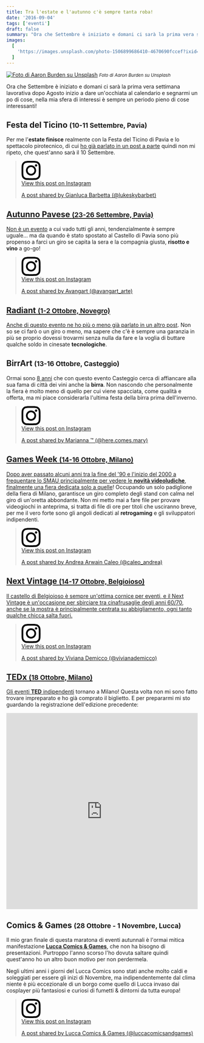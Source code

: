 ```yaml
---
title: Tra l'estate e l'autunno c'è sempre tanta roba!
date: '2016-09-04'
tags: ['eventi']
draft: false
summary: "Ora che Settembre è iniziato e domani ci sarà la prima vera settimana lavorativa dopo Agosto inizio a dare un'occhiata al calendario e segnarmi un po di cose, nella mia sfera di interessi è sempre un periodo pieno di cose interessanti!"
images:
  [
    'https://images.unsplash.com/photo-1506899686410-4670690fccef?ixid=MnwxMjA3fDB8MHxwaG90by1wYWdlfHx8fGVufDB8fHx8&ixlib=rb-1.2.1&auto=format&fit=crop&w=1200&q=80',
  ]
---
```


<script async src="//www.instagram.com/embed.js"></script>

[![Foto di Aaron Burden su Unsplash](https://images.unsplash.com/photo-1506899686410-4670690fccef?ixid=MnwxMjA3fDB8MHxwaG90by1wYWdlfHx8fGVufDB8fHx8&ixlib=rb-1.2.1&auto=format&fit=crop&w=1200&q=80)](https://unsplash.com/photos/Zl8zGdnNcP8) <small>_Foto di Aaron Burden su Unsplash_</small>

Ora che Settembre è iniziato e domani ci sarà la prima vera settimana lavorativa dopo Agosto inizio a dare un'occhiata al calendario e segnarmi un po di cose, nella mia sfera di interessi è sempre un periodo pieno di cose interessanti!

## Festa del Ticino <small>(10-11 Settembre, Pavia)</small>

Per me l'**estate finisce** realmente con la Festa del Ticino di Pavia e lo spettacolo pirotecnico, di cui [ho già parlato in un post a parte](https://salvatorelaisa.blog/post/fuochi-fine-estate/) quindi non mi ripeto, che quest'anno sarà il 10 Settembre.

<blockquote className="instagram-media" data-instgrm-captioned data-instgrm-permalink="https://www.instagram.com/p/7TiCw2yVgC/?utm_source=ig_embed&utm_campaign=loading" data-instgrm-version={13} style={{background: '#FFF', border: 0, borderRadius: '3px', boxShadow: '0 0 1px 0 rgba(0,0,0,0.5),0 1px 10px 0 rgba(0,0,0,0.15)', margin: '1px', maxWidth: '540px', minWidth: '326px', padding: 0, width: 'calc(100% - 2px)'}}><div style={{padding: '16px'}}> <a href="https://www.instagram.com/p/7TiCw2yVgC/?utm_source=ig_embed&utm_campaign=loading" style={{background: '#FFFFFF', lineHeight: 0, padding: '0 0', textAlign: 'center', textDecoration: 'none', width: '100%'}} target="_blank"> <div style={{display: 'flex', flexDirection: 'row', alignItems: 'center'}}> <div style={{backgroundColor: '#F4F4F4', borderRadius: '50%', flexGrow: 0, height: '40px', marginRight: '14px', width: '40px'}} /> <div style={{display: 'flex', flexDirection: 'column', flexGrow: 1, justifyContent: 'center'}}> <div style={{backgroundColor: '#F4F4F4', borderRadius: '4px', flexGrow: 0, height: '14px', marginBottom: '6px', width: '100px'}} /> <div style={{backgroundColor: '#F4F4F4', borderRadius: '4px', flexGrow: 0, height: '14px', width: '60px'}} /></div></div><div style={{padding: '19% 0'}} /> <div style={{display: 'block', height: '50px', margin: '0 auto 12px', width: '50px'}}><svg width="50px" height="50px" viewBox="0 0 60 60" version="1.1" xmlns="https://www.w3.org/2000/svg" xmlnsXlink="https://www.w3.org/1999/xlink"><g stroke="none" strokeWidth={1} fill="none" fillRule="evenodd"><g transform="translate(-511.000000, -20.000000)" fill="#000000"><g><path d="M556.869,30.41 C554.814,30.41 553.148,32.076 553.148,34.131 C553.148,36.186 554.814,37.852 556.869,37.852 C558.924,37.852 560.59,36.186 560.59,34.131 C560.59,32.076 558.924,30.41 556.869,30.41 M541,60.657 C535.114,60.657 530.342,55.887 530.342,50 C530.342,44.114 535.114,39.342 541,39.342 C546.887,39.342 551.658,44.114 551.658,50 C551.658,55.887 546.887,60.657 541,60.657 M541,33.886 C532.1,33.886 524.886,41.1 524.886,50 C524.886,58.899 532.1,66.113 541,66.113 C549.9,66.113 557.115,58.899 557.115,50 C557.115,41.1 549.9,33.886 541,33.886 M565.378,62.101 C565.244,65.022 564.756,66.606 564.346,67.663 C563.803,69.06 563.154,70.057 562.106,71.106 C561.058,72.155 560.06,72.803 558.662,73.347 C557.607,73.757 556.021,74.244 553.102,74.378 C549.944,74.521 548.997,74.552 541,74.552 C533.003,74.552 532.056,74.521 528.898,74.378 C525.979,74.244 524.393,73.757 523.338,73.347 C521.94,72.803 520.942,72.155 519.894,71.106 C518.846,70.057 518.197,69.06 517.654,67.663 C517.244,66.606 516.755,65.022 516.623,62.101 C516.479,58.943 516.448,57.996 516.448,50 C516.448,42.003 516.479,41.056 516.623,37.899 C516.755,34.978 517.244,33.391 517.654,32.338 C518.197,30.938 518.846,29.942 519.894,28.894 C520.942,27.846 521.94,27.196 523.338,26.654 C524.393,26.244 525.979,25.756 528.898,25.623 C532.057,25.479 533.004,25.448 541,25.448 C548.997,25.448 549.943,25.479 553.102,25.623 C556.021,25.756 557.607,26.244 558.662,26.654 C560.06,27.196 561.058,27.846 562.106,28.894 C563.154,29.942 563.803,30.938 564.346,32.338 C564.756,33.391 565.244,34.978 565.378,37.899 C565.522,41.056 565.552,42.003 565.552,50 C565.552,57.996 565.522,58.943 565.378,62.101 M570.82,37.631 C570.674,34.438 570.167,32.258 569.425,30.349 C568.659,28.377 567.633,26.702 565.965,25.035 C564.297,23.368 562.623,22.342 560.652,21.575 C558.743,20.834 556.562,20.326 553.369,20.18 C550.169,20.033 549.148,20 541,20 C532.853,20 531.831,20.033 528.631,20.18 C525.438,20.326 523.257,20.834 521.349,21.575 C519.376,22.342 517.703,23.368 516.035,25.035 C514.368,26.702 513.342,28.377 512.574,30.349 C511.834,32.258 511.326,34.438 511.181,37.631 C511.035,40.831 511,41.851 511,50 C511,58.147 511.035,59.17 511.181,62.369 C511.326,65.562 511.834,67.743 512.574,69.651 C513.342,71.625 514.368,73.296 516.035,74.965 C517.703,76.634 519.376,77.658 521.349,78.425 C523.257,79.167 525.438,79.673 528.631,79.82 C531.831,79.965 532.853,80.001 541,80.001 C549.148,80.001 550.169,79.965 553.369,79.82 C556.562,79.673 558.743,79.167 560.652,78.425 C562.623,77.658 564.297,76.634 565.965,74.965 C567.633,73.296 568.659,71.625 569.425,69.651 C570.167,67.743 570.674,65.562 570.82,62.369 C570.966,59.17 571,58.147 571,50 C571,41.851 570.966,40.831 570.82,37.631" /></g></g></g></svg></div><div style={{paddingTop: '8px'}}> <div style={{color: '#3897f0', fontFamily: 'Arial,sans-serif', fontSize: '14px', fontStyle: 'normal', fontWeight: 550, lineHeight: '18px'}}> View this post on Instagram</div></div><div style={{padding: '12.5% 0'}} /> <div style={{display: 'flex', flexDirection: 'row', marginBottom: '14px', alignItems: 'center'}}><div> <div style={{backgroundColor: '#F4F4F4', borderRadius: '50%', height: '12.5px', width: '12.5px', transform: 'translateX(0px) translateY(7px)'}} /> <div style={{backgroundColor: '#F4F4F4', height: '12.5px', transform: 'rotate(-45deg) translateX(3px) translateY(1px)', width: '12.5px', flexGrow: 0, marginRight: '14px', marginLeft: '2px'}} /> <div style={{backgroundColor: '#F4F4F4', borderRadius: '50%', height: '12.5px', width: '12.5px', transform: 'translateX(9px) translateY(-18px)'}} /></div><div style={{marginLeft: '8px'}}> <div style={{backgroundColor: '#F4F4F4', borderRadius: '50%', flexGrow: 0, height: '20px', width: '20px'}} /> <div style={{width: 0, height: 0, borderTop: '2px solid transparent', borderLeft: '6px solid #f4f4f4', borderBottom: '2px solid transparent', transform: 'translateX(16px) translateY(-4px) rotate(30deg)'}} /></div><div style={{marginLeft: 'auto'}}> <div style={{width: '0px', borderTop: '8px solid #F4F4F4', borderRight: '8px solid transparent', transform: 'translateY(16px)'}} /> <div style={{backgroundColor: '#F4F4F4', flexGrow: 0, height: '12px', width: '16px', transform: 'translateY(-4px)'}} /> <div style={{width: 0, height: 0, borderTop: '8px solid #F4F4F4', borderLeft: '8px solid transparent', transform: 'translateY(-4px) translateX(8px)'}} /></div></div> <div style={{display: 'flex', flexDirection: 'column', flexGrow: 1, justifyContent: 'center', marginBottom: '24px'}}> <div style={{backgroundColor: '#F4F4F4', borderRadius: '4px', flexGrow: 0, height: '14px', marginBottom: '6px', width: '224px'}} /> <div style={{backgroundColor: '#F4F4F4', borderRadius: '4px', flexGrow: 0, height: '14px', width: '144px'}} /></div></a><p style={{color: '#c9c8cd', fontFamily: 'Arial,sans-serif', fontSize: '14px', lineHeight: '17px', marginBottom: 0, marginTop: '8px', overflow: 'hidden', padding: '8px 0 7px', textAlign: 'center', textOverflow: 'ellipsis', whiteSpace: 'nowrap'}}><a href="https://www.instagram.com/p/7TiCw2yVgC/?utm_source=ig_embed&utm_campaign=loading" style={{color: '#c9c8cd', fontFamily: 'Arial,sans-serif', fontSize: '14px', fontStyle: 'normal', fontWeight: 'normal', lineHeight: '17px', textDecoration: 'none'}} target="_blank">A post shared by Gianluca Barbetta (@lukeskybarbet)</a></p></div></blockquote>

## Autunno Pavese <small>(23-26 Settembre, Pavia)</small>

Non è un [evento](http://www.autunnopavesedoc.it/) a cui vado tutti gli anni, tendenzialmente è sempre uguale... ma da quando è stato spostato al Castello di Pavia sono più propenso a farci un giro se capita la sera e la compagnia giusta, **risotto e vino** a go-go!

<blockquote className="instagram-media" data-instgrm-captioned data-instgrm-permalink="https://www.instagram.com/p/8Gw_CFswPn/?utm_source=ig_embed&utm_campaign=loading" data-instgrm-version={13} style={{background: '#FFF', border: 0, borderRadius: '3px', boxShadow: '0 0 1px 0 rgba(0,0,0,0.5),0 1px 10px 0 rgba(0,0,0,0.15)', margin: '1px', maxWidth: '540px', minWidth: '326px', padding: 0, width: 'calc(100% - 2px)'}}><div style={{padding: '16px'}}> <a href="https://www.instagram.com/p/8Gw_CFswPn/?utm_source=ig_embed&utm_campaign=loading" style={{background: '#FFFFFF', lineHeight: 0, padding: '0 0', textAlign: 'center', textDecoration: 'none', width: '100%'}} target="_blank"> <div style={{display: 'flex', flexDirection: 'row', alignItems: 'center'}}> <div style={{backgroundColor: '#F4F4F4', borderRadius: '50%', flexGrow: 0, height: '40px', marginRight: '14px', width: '40px'}} /> <div style={{display: 'flex', flexDirection: 'column', flexGrow: 1, justifyContent: 'center'}}> <div style={{backgroundColor: '#F4F4F4', borderRadius: '4px', flexGrow: 0, height: '14px', marginBottom: '6px', width: '100px'}} /> <div style={{backgroundColor: '#F4F4F4', borderRadius: '4px', flexGrow: 0, height: '14px', width: '60px'}} /></div></div><div style={{padding: '19% 0'}} /> <div style={{display: 'block', height: '50px', margin: '0 auto 12px', width: '50px'}}><svg width="50px" height="50px" viewBox="0 0 60 60" version="1.1" xmlns="https://www.w3.org/2000/svg" xmlnsXlink="https://www.w3.org/1999/xlink"><g stroke="none" strokeWidth={1} fill="none" fillRule="evenodd"><g transform="translate(-511.000000, -20.000000)" fill="#000000"><g><path d="M556.869,30.41 C554.814,30.41 553.148,32.076 553.148,34.131 C553.148,36.186 554.814,37.852 556.869,37.852 C558.924,37.852 560.59,36.186 560.59,34.131 C560.59,32.076 558.924,30.41 556.869,30.41 M541,60.657 C535.114,60.657 530.342,55.887 530.342,50 C530.342,44.114 535.114,39.342 541,39.342 C546.887,39.342 551.658,44.114 551.658,50 C551.658,55.887 546.887,60.657 541,60.657 M541,33.886 C532.1,33.886 524.886,41.1 524.886,50 C524.886,58.899 532.1,66.113 541,66.113 C549.9,66.113 557.115,58.899 557.115,50 C557.115,41.1 549.9,33.886 541,33.886 M565.378,62.101 C565.244,65.022 564.756,66.606 564.346,67.663 C563.803,69.06 563.154,70.057 562.106,71.106 C561.058,72.155 560.06,72.803 558.662,73.347 C557.607,73.757 556.021,74.244 553.102,74.378 C549.944,74.521 548.997,74.552 541,74.552 C533.003,74.552 532.056,74.521 528.898,74.378 C525.979,74.244 524.393,73.757 523.338,73.347 C521.94,72.803 520.942,72.155 519.894,71.106 C518.846,70.057 518.197,69.06 517.654,67.663 C517.244,66.606 516.755,65.022 516.623,62.101 C516.479,58.943 516.448,57.996 516.448,50 C516.448,42.003 516.479,41.056 516.623,37.899 C516.755,34.978 517.244,33.391 517.654,32.338 C518.197,30.938 518.846,29.942 519.894,28.894 C520.942,27.846 521.94,27.196 523.338,26.654 C524.393,26.244 525.979,25.756 528.898,25.623 C532.057,25.479 533.004,25.448 541,25.448 C548.997,25.448 549.943,25.479 553.102,25.623 C556.021,25.756 557.607,26.244 558.662,26.654 C560.06,27.196 561.058,27.846 562.106,28.894 C563.154,29.942 563.803,30.938 564.346,32.338 C564.756,33.391 565.244,34.978 565.378,37.899 C565.522,41.056 565.552,42.003 565.552,50 C565.552,57.996 565.522,58.943 565.378,62.101 M570.82,37.631 C570.674,34.438 570.167,32.258 569.425,30.349 C568.659,28.377 567.633,26.702 565.965,25.035 C564.297,23.368 562.623,22.342 560.652,21.575 C558.743,20.834 556.562,20.326 553.369,20.18 C550.169,20.033 549.148,20 541,20 C532.853,20 531.831,20.033 528.631,20.18 C525.438,20.326 523.257,20.834 521.349,21.575 C519.376,22.342 517.703,23.368 516.035,25.035 C514.368,26.702 513.342,28.377 512.574,30.349 C511.834,32.258 511.326,34.438 511.181,37.631 C511.035,40.831 511,41.851 511,50 C511,58.147 511.035,59.17 511.181,62.369 C511.326,65.562 511.834,67.743 512.574,69.651 C513.342,71.625 514.368,73.296 516.035,74.965 C517.703,76.634 519.376,77.658 521.349,78.425 C523.257,79.167 525.438,79.673 528.631,79.82 C531.831,79.965 532.853,80.001 541,80.001 C549.148,80.001 550.169,79.965 553.369,79.82 C556.562,79.673 558.743,79.167 560.652,78.425 C562.623,77.658 564.297,76.634 565.965,74.965 C567.633,73.296 568.659,71.625 569.425,69.651 C570.167,67.743 570.674,65.562 570.82,62.369 C570.966,59.17 571,58.147 571,50 C571,41.851 570.966,40.831 570.82,37.631" /></g></g></g></svg></div><div style={{paddingTop: '8px'}}> <div style={{color: '#3897f0', fontFamily: 'Arial,sans-serif', fontSize: '14px', fontStyle: 'normal', fontWeight: 550, lineHeight: '18px'}}> View this post on Instagram</div></div><div style={{padding: '12.5% 0'}} /> <div style={{display: 'flex', flexDirection: 'row', marginBottom: '14px', alignItems: 'center'}}><div> <div style={{backgroundColor: '#F4F4F4', borderRadius: '50%', height: '12.5px', width: '12.5px', transform: 'translateX(0px) translateY(7px)'}} /> <div style={{backgroundColor: '#F4F4F4', height: '12.5px', transform: 'rotate(-45deg) translateX(3px) translateY(1px)', width: '12.5px', flexGrow: 0, marginRight: '14px', marginLeft: '2px'}} /> <div style={{backgroundColor: '#F4F4F4', borderRadius: '50%', height: '12.5px', width: '12.5px', transform: 'translateX(9px) translateY(-18px)'}} /></div><div style={{marginLeft: '8px'}}> <div style={{backgroundColor: '#F4F4F4', borderRadius: '50%', flexGrow: 0, height: '20px', width: '20px'}} /> <div style={{width: 0, height: 0, borderTop: '2px solid transparent', borderLeft: '6px solid #f4f4f4', borderBottom: '2px solid transparent', transform: 'translateX(16px) translateY(-4px) rotate(30deg)'}} /></div><div style={{marginLeft: 'auto'}}> <div style={{width: '0px', borderTop: '8px solid #F4F4F4', borderRight: '8px solid transparent', transform: 'translateY(16px)'}} /> <div style={{backgroundColor: '#F4F4F4', flexGrow: 0, height: '12px', width: '16px', transform: 'translateY(-4px)'}} /> <div style={{width: 0, height: 0, borderTop: '8px solid #F4F4F4', borderLeft: '8px solid transparent', transform: 'translateY(-4px) translateX(8px)'}} /></div></div> <div style={{display: 'flex', flexDirection: 'column', flexGrow: 1, justifyContent: 'center', marginBottom: '24px'}}> <div style={{backgroundColor: '#F4F4F4', borderRadius: '4px', flexGrow: 0, height: '14px', marginBottom: '6px', width: '224px'}} /> <div style={{backgroundColor: '#F4F4F4', borderRadius: '4px', flexGrow: 0, height: '14px', width: '144px'}} /></div></a><p style={{color: '#c9c8cd', fontFamily: 'Arial,sans-serif', fontSize: '14px', lineHeight: '17px', marginBottom: 0, marginTop: '8px', overflow: 'hidden', padding: '8px 0 7px', textAlign: 'center', textOverflow: 'ellipsis', whiteSpace: 'nowrap'}}><a href="https://www.instagram.com/p/8Gw_CFswPn/?utm_source=ig_embed&utm_campaign=loading" style={{color: '#c9c8cd', fontFamily: 'Arial,sans-serif', fontSize: '14px', fontStyle: 'normal', fontWeight: 'normal', lineHeight: '17px', textDecoration: 'none'}} target="_blank">A post shared by Avangart (@avangart_arte)</a></p></div></blockquote>

## Radiant <small>(1-2 Ottobre, Novegro)</small>

Anche di questo evento ne ho [più o meno già parlato in un altro post](https://salvatorelaisa.blog/post/hdd-vs-cloud/). Non so se ci farò o un giro o meno, ma sapere che c'è è sempre una garanzia in più se proprio dovessi trovarmi senza nulla da fare e la voglia di buttare qualche soldo in cinesate **tecnologiche**.

## BirrArt <small>(13-16 Ottobre, Casteggio)</small>

Ormai sono [8 anni](http://www.birrart.org/) che con questo evento Casteggio cerca di affiancare alla sua fama di città dei vini anche la **birra**. Non nascondo che personalmente la fiera è molto meno di quello per cui viene spacciata, come qualità e offerta, ma mi piace considerarla l'ultima festa della birra prima dell'inverno.

<blockquote className="instagram-media" data-instgrm-captioned data-instgrm-permalink="https://www.instagram.com/p/BDtpqshmuAV/?utm_source=ig_embed&utm_campaign=loading" data-instgrm-version={13} style={{background: '#FFF', border: 0, borderRadius: '3px', boxShadow: '0 0 1px 0 rgba(0,0,0,0.5),0 1px 10px 0 rgba(0,0,0,0.15)', margin: '1px', maxWidth: '540px', minWidth: '326px', padding: 0, width: 'calc(100% - 2px)'}}><div style={{padding: '16px'}}> <a href="https://www.instagram.com/p/BDtpqshmuAV/?utm_source=ig_embed&utm_campaign=loading" style={{background: '#FFFFFF', lineHeight: 0, padding: '0 0', textAlign: 'center', textDecoration: 'none', width: '100%'}} target="_blank"> <div style={{display: 'flex', flexDirection: 'row', alignItems: 'center'}}> <div style={{backgroundColor: '#F4F4F4', borderRadius: '50%', flexGrow: 0, height: '40px', marginRight: '14px', width: '40px'}} /> <div style={{display: 'flex', flexDirection: 'column', flexGrow: 1, justifyContent: 'center'}}> <div style={{backgroundColor: '#F4F4F4', borderRadius: '4px', flexGrow: 0, height: '14px', marginBottom: '6px', width: '100px'}} /> <div style={{backgroundColor: '#F4F4F4', borderRadius: '4px', flexGrow: 0, height: '14px', width: '60px'}} /></div></div><div style={{padding: '19% 0'}} /> <div style={{display: 'block', height: '50px', margin: '0 auto 12px', width: '50px'}}><svg width="50px" height="50px" viewBox="0 0 60 60" version="1.1" xmlns="https://www.w3.org/2000/svg" xmlnsXlink="https://www.w3.org/1999/xlink"><g stroke="none" strokeWidth={1} fill="none" fillRule="evenodd"><g transform="translate(-511.000000, -20.000000)" fill="#000000"><g><path d="M556.869,30.41 C554.814,30.41 553.148,32.076 553.148,34.131 C553.148,36.186 554.814,37.852 556.869,37.852 C558.924,37.852 560.59,36.186 560.59,34.131 C560.59,32.076 558.924,30.41 556.869,30.41 M541,60.657 C535.114,60.657 530.342,55.887 530.342,50 C530.342,44.114 535.114,39.342 541,39.342 C546.887,39.342 551.658,44.114 551.658,50 C551.658,55.887 546.887,60.657 541,60.657 M541,33.886 C532.1,33.886 524.886,41.1 524.886,50 C524.886,58.899 532.1,66.113 541,66.113 C549.9,66.113 557.115,58.899 557.115,50 C557.115,41.1 549.9,33.886 541,33.886 M565.378,62.101 C565.244,65.022 564.756,66.606 564.346,67.663 C563.803,69.06 563.154,70.057 562.106,71.106 C561.058,72.155 560.06,72.803 558.662,73.347 C557.607,73.757 556.021,74.244 553.102,74.378 C549.944,74.521 548.997,74.552 541,74.552 C533.003,74.552 532.056,74.521 528.898,74.378 C525.979,74.244 524.393,73.757 523.338,73.347 C521.94,72.803 520.942,72.155 519.894,71.106 C518.846,70.057 518.197,69.06 517.654,67.663 C517.244,66.606 516.755,65.022 516.623,62.101 C516.479,58.943 516.448,57.996 516.448,50 C516.448,42.003 516.479,41.056 516.623,37.899 C516.755,34.978 517.244,33.391 517.654,32.338 C518.197,30.938 518.846,29.942 519.894,28.894 C520.942,27.846 521.94,27.196 523.338,26.654 C524.393,26.244 525.979,25.756 528.898,25.623 C532.057,25.479 533.004,25.448 541,25.448 C548.997,25.448 549.943,25.479 553.102,25.623 C556.021,25.756 557.607,26.244 558.662,26.654 C560.06,27.196 561.058,27.846 562.106,28.894 C563.154,29.942 563.803,30.938 564.346,32.338 C564.756,33.391 565.244,34.978 565.378,37.899 C565.522,41.056 565.552,42.003 565.552,50 C565.552,57.996 565.522,58.943 565.378,62.101 M570.82,37.631 C570.674,34.438 570.167,32.258 569.425,30.349 C568.659,28.377 567.633,26.702 565.965,25.035 C564.297,23.368 562.623,22.342 560.652,21.575 C558.743,20.834 556.562,20.326 553.369,20.18 C550.169,20.033 549.148,20 541,20 C532.853,20 531.831,20.033 528.631,20.18 C525.438,20.326 523.257,20.834 521.349,21.575 C519.376,22.342 517.703,23.368 516.035,25.035 C514.368,26.702 513.342,28.377 512.574,30.349 C511.834,32.258 511.326,34.438 511.181,37.631 C511.035,40.831 511,41.851 511,50 C511,58.147 511.035,59.17 511.181,62.369 C511.326,65.562 511.834,67.743 512.574,69.651 C513.342,71.625 514.368,73.296 516.035,74.965 C517.703,76.634 519.376,77.658 521.349,78.425 C523.257,79.167 525.438,79.673 528.631,79.82 C531.831,79.965 532.853,80.001 541,80.001 C549.148,80.001 550.169,79.965 553.369,79.82 C556.562,79.673 558.743,79.167 560.652,78.425 C562.623,77.658 564.297,76.634 565.965,74.965 C567.633,73.296 568.659,71.625 569.425,69.651 C570.167,67.743 570.674,65.562 570.82,62.369 C570.966,59.17 571,58.147 571,50 C571,41.851 570.966,40.831 570.82,37.631" /></g></g></g></svg></div><div style={{paddingTop: '8px'}}> <div style={{color: '#3897f0', fontFamily: 'Arial,sans-serif', fontSize: '14px', fontStyle: 'normal', fontWeight: 550, lineHeight: '18px'}}> View this post on Instagram</div></div><div style={{padding: '12.5% 0'}} /> <div style={{display: 'flex', flexDirection: 'row', marginBottom: '14px', alignItems: 'center'}}><div> <div style={{backgroundColor: '#F4F4F4', borderRadius: '50%', height: '12.5px', width: '12.5px', transform: 'translateX(0px) translateY(7px)'}} /> <div style={{backgroundColor: '#F4F4F4', height: '12.5px', transform: 'rotate(-45deg) translateX(3px) translateY(1px)', width: '12.5px', flexGrow: 0, marginRight: '14px', marginLeft: '2px'}} /> <div style={{backgroundColor: '#F4F4F4', borderRadius: '50%', height: '12.5px', width: '12.5px', transform: 'translateX(9px) translateY(-18px)'}} /></div><div style={{marginLeft: '8px'}}> <div style={{backgroundColor: '#F4F4F4', borderRadius: '50%', flexGrow: 0, height: '20px', width: '20px'}} /> <div style={{width: 0, height: 0, borderTop: '2px solid transparent', borderLeft: '6px solid #f4f4f4', borderBottom: '2px solid transparent', transform: 'translateX(16px) translateY(-4px) rotate(30deg)'}} /></div><div style={{marginLeft: 'auto'}}> <div style={{width: '0px', borderTop: '8px solid #F4F4F4', borderRight: '8px solid transparent', transform: 'translateY(16px)'}} /> <div style={{backgroundColor: '#F4F4F4', flexGrow: 0, height: '12px', width: '16px', transform: 'translateY(-4px)'}} /> <div style={{width: 0, height: 0, borderTop: '8px solid #F4F4F4', borderLeft: '8px solid transparent', transform: 'translateY(-4px) translateX(8px)'}} /></div></div> <div style={{display: 'flex', flexDirection: 'column', flexGrow: 1, justifyContent: 'center', marginBottom: '24px'}}> <div style={{backgroundColor: '#F4F4F4', borderRadius: '4px', flexGrow: 0, height: '14px', marginBottom: '6px', width: '224px'}} /> <div style={{backgroundColor: '#F4F4F4', borderRadius: '4px', flexGrow: 0, height: '14px', width: '144px'}} /></div></a><p style={{color: '#c9c8cd', fontFamily: 'Arial,sans-serif', fontSize: '14px', lineHeight: '17px', marginBottom: 0, marginTop: '8px', overflow: 'hidden', padding: '8px 0 7px', textAlign: 'center', textOverflow: 'ellipsis', whiteSpace: 'nowrap'}}><a href="https://www.instagram.com/p/BDtpqshmuAV/?utm_source=ig_embed&utm_campaign=loading" style={{color: '#c9c8cd', fontFamily: 'Arial,sans-serif', fontSize: '14px', fontStyle: 'normal', fontWeight: 'normal', lineHeight: '17px', textDecoration: 'none'}} target="_blank">A post shared by Marianna ™ (@here.comes.mary)</a></p></div></blockquote>

## Games Week <small>(14-16 Ottobre, Milano)</small>

Dopo aver passato alcuni anni tra la fine del '90 e l'inizio del 2000 a frequentare lo SMAU principalmente per vedere le **novità videoludiche**, finalmente[ una fiera dedicata solo a quelle](http://www.milangamesweek.it/)! Occupando un solo padiglione della fiera di Milano, garantisce un giro completo degli stand con calma nel giro di un'oretta abbondante. Non mi metto mai a fare file per provare videogiochi in anteprima, si tratta di file di ore per titoli che usciranno breve, per me il vero forte sono gli angoli dedicati al **retrogaming** e gli sviluppatori indipendenti.

<blockquote className="instagram-media" data-instgrm-captioned data-instgrm-permalink="https://www.instagram.com/p/BAft93twNIO/?utm_source=ig_embed&utm_campaign=loading" data-instgrm-version={13} style={{background: '#FFF', border: 0, borderRadius: '3px', boxShadow: '0 0 1px 0 rgba(0,0,0,0.5),0 1px 10px 0 rgba(0,0,0,0.15)', margin: '1px', maxWidth: '540px', minWidth: '326px', padding: 0, width: 'calc(100% - 2px)'}}><div style={{padding: '16px'}}> <a href="https://www.instagram.com/p/BAft93twNIO/?utm_source=ig_embed&utm_campaign=loading" style={{background: '#FFFFFF', lineHeight: 0, padding: '0 0', textAlign: 'center', textDecoration: 'none', width: '100%'}} target="_blank"> <div style={{display: 'flex', flexDirection: 'row', alignItems: 'center'}}> <div style={{backgroundColor: '#F4F4F4', borderRadius: '50%', flexGrow: 0, height: '40px', marginRight: '14px', width: '40px'}} /> <div style={{display: 'flex', flexDirection: 'column', flexGrow: 1, justifyContent: 'center'}}> <div style={{backgroundColor: '#F4F4F4', borderRadius: '4px', flexGrow: 0, height: '14px', marginBottom: '6px', width: '100px'}} /> <div style={{backgroundColor: '#F4F4F4', borderRadius: '4px', flexGrow: 0, height: '14px', width: '60px'}} /></div></div><div style={{padding: '19% 0'}} /> <div style={{display: 'block', height: '50px', margin: '0 auto 12px', width: '50px'}}><svg width="50px" height="50px" viewBox="0 0 60 60" version="1.1" xmlns="https://www.w3.org/2000/svg" xmlnsXlink="https://www.w3.org/1999/xlink"><g stroke="none" strokeWidth={1} fill="none" fillRule="evenodd"><g transform="translate(-511.000000, -20.000000)" fill="#000000"><g><path d="M556.869,30.41 C554.814,30.41 553.148,32.076 553.148,34.131 C553.148,36.186 554.814,37.852 556.869,37.852 C558.924,37.852 560.59,36.186 560.59,34.131 C560.59,32.076 558.924,30.41 556.869,30.41 M541,60.657 C535.114,60.657 530.342,55.887 530.342,50 C530.342,44.114 535.114,39.342 541,39.342 C546.887,39.342 551.658,44.114 551.658,50 C551.658,55.887 546.887,60.657 541,60.657 M541,33.886 C532.1,33.886 524.886,41.1 524.886,50 C524.886,58.899 532.1,66.113 541,66.113 C549.9,66.113 557.115,58.899 557.115,50 C557.115,41.1 549.9,33.886 541,33.886 M565.378,62.101 C565.244,65.022 564.756,66.606 564.346,67.663 C563.803,69.06 563.154,70.057 562.106,71.106 C561.058,72.155 560.06,72.803 558.662,73.347 C557.607,73.757 556.021,74.244 553.102,74.378 C549.944,74.521 548.997,74.552 541,74.552 C533.003,74.552 532.056,74.521 528.898,74.378 C525.979,74.244 524.393,73.757 523.338,73.347 C521.94,72.803 520.942,72.155 519.894,71.106 C518.846,70.057 518.197,69.06 517.654,67.663 C517.244,66.606 516.755,65.022 516.623,62.101 C516.479,58.943 516.448,57.996 516.448,50 C516.448,42.003 516.479,41.056 516.623,37.899 C516.755,34.978 517.244,33.391 517.654,32.338 C518.197,30.938 518.846,29.942 519.894,28.894 C520.942,27.846 521.94,27.196 523.338,26.654 C524.393,26.244 525.979,25.756 528.898,25.623 C532.057,25.479 533.004,25.448 541,25.448 C548.997,25.448 549.943,25.479 553.102,25.623 C556.021,25.756 557.607,26.244 558.662,26.654 C560.06,27.196 561.058,27.846 562.106,28.894 C563.154,29.942 563.803,30.938 564.346,32.338 C564.756,33.391 565.244,34.978 565.378,37.899 C565.522,41.056 565.552,42.003 565.552,50 C565.552,57.996 565.522,58.943 565.378,62.101 M570.82,37.631 C570.674,34.438 570.167,32.258 569.425,30.349 C568.659,28.377 567.633,26.702 565.965,25.035 C564.297,23.368 562.623,22.342 560.652,21.575 C558.743,20.834 556.562,20.326 553.369,20.18 C550.169,20.033 549.148,20 541,20 C532.853,20 531.831,20.033 528.631,20.18 C525.438,20.326 523.257,20.834 521.349,21.575 C519.376,22.342 517.703,23.368 516.035,25.035 C514.368,26.702 513.342,28.377 512.574,30.349 C511.834,32.258 511.326,34.438 511.181,37.631 C511.035,40.831 511,41.851 511,50 C511,58.147 511.035,59.17 511.181,62.369 C511.326,65.562 511.834,67.743 512.574,69.651 C513.342,71.625 514.368,73.296 516.035,74.965 C517.703,76.634 519.376,77.658 521.349,78.425 C523.257,79.167 525.438,79.673 528.631,79.82 C531.831,79.965 532.853,80.001 541,80.001 C549.148,80.001 550.169,79.965 553.369,79.82 C556.562,79.673 558.743,79.167 560.652,78.425 C562.623,77.658 564.297,76.634 565.965,74.965 C567.633,73.296 568.659,71.625 569.425,69.651 C570.167,67.743 570.674,65.562 570.82,62.369 C570.966,59.17 571,58.147 571,50 C571,41.851 570.966,40.831 570.82,37.631" /></g></g></g></svg></div><div style={{paddingTop: '8px'}}> <div style={{color: '#3897f0', fontFamily: 'Arial,sans-serif', fontSize: '14px', fontStyle: 'normal', fontWeight: 550, lineHeight: '18px'}}> View this post on Instagram</div></div><div style={{padding: '12.5% 0'}} /> <div style={{display: 'flex', flexDirection: 'row', marginBottom: '14px', alignItems: 'center'}}><div> <div style={{backgroundColor: '#F4F4F4', borderRadius: '50%', height: '12.5px', width: '12.5px', transform: 'translateX(0px) translateY(7px)'}} /> <div style={{backgroundColor: '#F4F4F4', height: '12.5px', transform: 'rotate(-45deg) translateX(3px) translateY(1px)', width: '12.5px', flexGrow: 0, marginRight: '14px', marginLeft: '2px'}} /> <div style={{backgroundColor: '#F4F4F4', borderRadius: '50%', height: '12.5px', width: '12.5px', transform: 'translateX(9px) translateY(-18px)'}} /></div><div style={{marginLeft: '8px'}}> <div style={{backgroundColor: '#F4F4F4', borderRadius: '50%', flexGrow: 0, height: '20px', width: '20px'}} /> <div style={{width: 0, height: 0, borderTop: '2px solid transparent', borderLeft: '6px solid #f4f4f4', borderBottom: '2px solid transparent', transform: 'translateX(16px) translateY(-4px) rotate(30deg)'}} /></div><div style={{marginLeft: 'auto'}}> <div style={{width: '0px', borderTop: '8px solid #F4F4F4', borderRight: '8px solid transparent', transform: 'translateY(16px)'}} /> <div style={{backgroundColor: '#F4F4F4', flexGrow: 0, height: '12px', width: '16px', transform: 'translateY(-4px)'}} /> <div style={{width: 0, height: 0, borderTop: '8px solid #F4F4F4', borderLeft: '8px solid transparent', transform: 'translateY(-4px) translateX(8px)'}} /></div></div> <div style={{display: 'flex', flexDirection: 'column', flexGrow: 1, justifyContent: 'center', marginBottom: '24px'}}> <div style={{backgroundColor: '#F4F4F4', borderRadius: '4px', flexGrow: 0, height: '14px', marginBottom: '6px', width: '224px'}} /> <div style={{backgroundColor: '#F4F4F4', borderRadius: '4px', flexGrow: 0, height: '14px', width: '144px'}} /></div></a><p style={{color: '#c9c8cd', fontFamily: 'Arial,sans-serif', fontSize: '14px', lineHeight: '17px', marginBottom: 0, marginTop: '8px', overflow: 'hidden', padding: '8px 0 7px', textAlign: 'center', textOverflow: 'ellipsis', whiteSpace: 'nowrap'}}><a href="https://www.instagram.com/p/BAft93twNIO/?utm_source=ig_embed&utm_campaign=loading" style={{color: '#c9c8cd', fontFamily: 'Arial,sans-serif', fontSize: '14px', fontStyle: 'normal', fontWeight: 'normal', lineHeight: '17px', textDecoration: 'none'}} target="_blank">A post shared by Andrea Arwain Caleo (@caleo_andrea)</a></p></div></blockquote>

## Next Vintage <small>(14-17 Ottobre, Belgioioso)</small>

Il castello di Belgioioso è sempre un'ottima cornice per eventi, e il Next Vintage è un'occasione per sbirciare tra cinafrusaglie degli anni 60/70, anche se la mostra è principalmente centrata su abbigliamento, ogni tanto qualche chicca salta fuori.

<blockquote className="instagram-media" data-instgrm-captioned data-instgrm-permalink="https://www.instagram.com/p/88DiuyPmdl/?utm_source=ig_embed&utm_campaign=loading" data-instgrm-version={13} style={{background: '#FFF', border: 0, borderRadius: '3px', boxShadow: '0 0 1px 0 rgba(0,0,0,0.5),0 1px 10px 0 rgba(0,0,0,0.15)', margin: '1px', maxWidth: '540px', minWidth: '326px', padding: 0, width: 'calc(100% - 2px)'}}><div style={{padding: '16px'}}> <a href="https://www.instagram.com/p/88DiuyPmdl/?utm_source=ig_embed&utm_campaign=loading" style={{background: '#FFFFFF', lineHeight: 0, padding: '0 0', textAlign: 'center', textDecoration: 'none', width: '100%'}} target="_blank"> <div style={{display: 'flex', flexDirection: 'row', alignItems: 'center'}}> <div style={{backgroundColor: '#F4F4F4', borderRadius: '50%', flexGrow: 0, height: '40px', marginRight: '14px', width: '40px'}} /> <div style={{display: 'flex', flexDirection: 'column', flexGrow: 1, justifyContent: 'center'}}> <div style={{backgroundColor: '#F4F4F4', borderRadius: '4px', flexGrow: 0, height: '14px', marginBottom: '6px', width: '100px'}} /> <div style={{backgroundColor: '#F4F4F4', borderRadius: '4px', flexGrow: 0, height: '14px', width: '60px'}} /></div></div><div style={{padding: '19% 0'}} /> <div style={{display: 'block', height: '50px', margin: '0 auto 12px', width: '50px'}}><svg width="50px" height="50px" viewBox="0 0 60 60" version="1.1" xmlns="https://www.w3.org/2000/svg" xmlnsXlink="https://www.w3.org/1999/xlink"><g stroke="none" strokeWidth={1} fill="none" fillRule="evenodd"><g transform="translate(-511.000000, -20.000000)" fill="#000000"><g><path d="M556.869,30.41 C554.814,30.41 553.148,32.076 553.148,34.131 C553.148,36.186 554.814,37.852 556.869,37.852 C558.924,37.852 560.59,36.186 560.59,34.131 C560.59,32.076 558.924,30.41 556.869,30.41 M541,60.657 C535.114,60.657 530.342,55.887 530.342,50 C530.342,44.114 535.114,39.342 541,39.342 C546.887,39.342 551.658,44.114 551.658,50 C551.658,55.887 546.887,60.657 541,60.657 M541,33.886 C532.1,33.886 524.886,41.1 524.886,50 C524.886,58.899 532.1,66.113 541,66.113 C549.9,66.113 557.115,58.899 557.115,50 C557.115,41.1 549.9,33.886 541,33.886 M565.378,62.101 C565.244,65.022 564.756,66.606 564.346,67.663 C563.803,69.06 563.154,70.057 562.106,71.106 C561.058,72.155 560.06,72.803 558.662,73.347 C557.607,73.757 556.021,74.244 553.102,74.378 C549.944,74.521 548.997,74.552 541,74.552 C533.003,74.552 532.056,74.521 528.898,74.378 C525.979,74.244 524.393,73.757 523.338,73.347 C521.94,72.803 520.942,72.155 519.894,71.106 C518.846,70.057 518.197,69.06 517.654,67.663 C517.244,66.606 516.755,65.022 516.623,62.101 C516.479,58.943 516.448,57.996 516.448,50 C516.448,42.003 516.479,41.056 516.623,37.899 C516.755,34.978 517.244,33.391 517.654,32.338 C518.197,30.938 518.846,29.942 519.894,28.894 C520.942,27.846 521.94,27.196 523.338,26.654 C524.393,26.244 525.979,25.756 528.898,25.623 C532.057,25.479 533.004,25.448 541,25.448 C548.997,25.448 549.943,25.479 553.102,25.623 C556.021,25.756 557.607,26.244 558.662,26.654 C560.06,27.196 561.058,27.846 562.106,28.894 C563.154,29.942 563.803,30.938 564.346,32.338 C564.756,33.391 565.244,34.978 565.378,37.899 C565.522,41.056 565.552,42.003 565.552,50 C565.552,57.996 565.522,58.943 565.378,62.101 M570.82,37.631 C570.674,34.438 570.167,32.258 569.425,30.349 C568.659,28.377 567.633,26.702 565.965,25.035 C564.297,23.368 562.623,22.342 560.652,21.575 C558.743,20.834 556.562,20.326 553.369,20.18 C550.169,20.033 549.148,20 541,20 C532.853,20 531.831,20.033 528.631,20.18 C525.438,20.326 523.257,20.834 521.349,21.575 C519.376,22.342 517.703,23.368 516.035,25.035 C514.368,26.702 513.342,28.377 512.574,30.349 C511.834,32.258 511.326,34.438 511.181,37.631 C511.035,40.831 511,41.851 511,50 C511,58.147 511.035,59.17 511.181,62.369 C511.326,65.562 511.834,67.743 512.574,69.651 C513.342,71.625 514.368,73.296 516.035,74.965 C517.703,76.634 519.376,77.658 521.349,78.425 C523.257,79.167 525.438,79.673 528.631,79.82 C531.831,79.965 532.853,80.001 541,80.001 C549.148,80.001 550.169,79.965 553.369,79.82 C556.562,79.673 558.743,79.167 560.652,78.425 C562.623,77.658 564.297,76.634 565.965,74.965 C567.633,73.296 568.659,71.625 569.425,69.651 C570.167,67.743 570.674,65.562 570.82,62.369 C570.966,59.17 571,58.147 571,50 C571,41.851 570.966,40.831 570.82,37.631" /></g></g></g></svg></div><div style={{paddingTop: '8px'}}> <div style={{color: '#3897f0', fontFamily: 'Arial,sans-serif', fontSize: '14px', fontStyle: 'normal', fontWeight: 550, lineHeight: '18px'}}> View this post on Instagram</div></div><div style={{padding: '12.5% 0'}} /> <div style={{display: 'flex', flexDirection: 'row', marginBottom: '14px', alignItems: 'center'}}><div> <div style={{backgroundColor: '#F4F4F4', borderRadius: '50%', height: '12.5px', width: '12.5px', transform: 'translateX(0px) translateY(7px)'}} /> <div style={{backgroundColor: '#F4F4F4', height: '12.5px', transform: 'rotate(-45deg) translateX(3px) translateY(1px)', width: '12.5px', flexGrow: 0, marginRight: '14px', marginLeft: '2px'}} /> <div style={{backgroundColor: '#F4F4F4', borderRadius: '50%', height: '12.5px', width: '12.5px', transform: 'translateX(9px) translateY(-18px)'}} /></div><div style={{marginLeft: '8px'}}> <div style={{backgroundColor: '#F4F4F4', borderRadius: '50%', flexGrow: 0, height: '20px', width: '20px'}} /> <div style={{width: 0, height: 0, borderTop: '2px solid transparent', borderLeft: '6px solid #f4f4f4', borderBottom: '2px solid transparent', transform: 'translateX(16px) translateY(-4px) rotate(30deg)'}} /></div><div style={{marginLeft: 'auto'}}> <div style={{width: '0px', borderTop: '8px solid #F4F4F4', borderRight: '8px solid transparent', transform: 'translateY(16px)'}} /> <div style={{backgroundColor: '#F4F4F4', flexGrow: 0, height: '12px', width: '16px', transform: 'translateY(-4px)'}} /> <div style={{width: 0, height: 0, borderTop: '8px solid #F4F4F4', borderLeft: '8px solid transparent', transform: 'translateY(-4px) translateX(8px)'}} /></div></div> <div style={{display: 'flex', flexDirection: 'column', flexGrow: 1, justifyContent: 'center', marginBottom: '24px'}}> <div style={{backgroundColor: '#F4F4F4', borderRadius: '4px', flexGrow: 0, height: '14px', marginBottom: '6px', width: '224px'}} /> <div style={{backgroundColor: '#F4F4F4', borderRadius: '4px', flexGrow: 0, height: '14px', width: '144px'}} /></div></a><p style={{color: '#c9c8cd', fontFamily: 'Arial,sans-serif', fontSize: '14px', lineHeight: '17px', marginBottom: 0, marginTop: '8px', overflow: 'hidden', padding: '8px 0 7px', textAlign: 'center', textOverflow: 'ellipsis', whiteSpace: 'nowrap'}}><a href="https://www.instagram.com/p/88DiuyPmdl/?utm_source=ig_embed&utm_campaign=loading" style={{color: '#c9c8cd', fontFamily: 'Arial,sans-serif', fontSize: '14px', fontStyle: 'normal', fontWeight: 'normal', lineHeight: '17px', textDecoration: 'none'}} target="_blank">A post shared by Viviana Demicco (@vivianademicco)</a></p></div></blockquote>

## TEDx <small>(18 Ottobre, Milano)</small>

Gli [eventi **TED** indipendenti](www.tedxmilano.it) tornano a Milano!
Questa volta non mi sono fatto trovare impreparato e ho già comprato il biglietto. E per prepararmi mi sto guardando la registrazione dell'edizione precedente:

<iframe width="100%" height="515" src="https://www.youtube.com/embed/ZbPR7lkZyTQ?list=PLsRNoUx8w3rPflea6YPxnaw-iUpuqEwvf" frameBorder="0" allowFullScreen></iframe>

## Comics & Games <small>(28 Ottobre - 1 Novembre, Lucca)</small>

Il mio gran finale di questa maratona di eventi autunnali è l'ormai mitica manifestazione **[Lucca Comics & Games](http://www.luccacomicsandgames.com/it/2016/home/)**, che non ha bisogno di presentazioni. Purtroppo l'anno scorso l'ho dovuta saltare quindi quest'anno ho un altro buon motivo per non perdermela.

Negli ultimi anni i giorni del Lucca Comics sono stati anche molto caldi e soleggiati per essere gli inizi di Novembre, ma indipendentemente dal clima niente è più eccezionale di un borgo come quello di Lucca invaso dai cosplayer più fantasiosi e curiosi di fumetti & dintorni da tutta europa!

<blockquote className="instagram-media" data-instgrm-captioned data-instgrm-permalink="https://www.instagram.com/p/BKVuoPJA4kP/?utm_source=ig_embed&utm_campaign=loading" data-instgrm-version={13} style={{background: '#FFF', border: 0, borderRadius: '3px', boxShadow: '0 0 1px 0 rgba(0,0,0,0.5),0 1px 10px 0 rgba(0,0,0,0.15)', margin: '1px', maxWidth: '540px', minWidth: '326px', padding: 0, width: 'calc(100% - 2px)'}}><div style={{padding: '16px'}}> <a href="https://www.instagram.com/p/BKVuoPJA4kP/?utm_source=ig_embed&utm_campaign=loading" style={{background: '#FFFFFF', lineHeight: 0, padding: '0 0', textAlign: 'center', textDecoration: 'none', width: '100%'}} target="_blank"> <div style={{display: 'flex', flexDirection: 'row', alignItems: 'center'}}> <div style={{backgroundColor: '#F4F4F4', borderRadius: '50%', flexGrow: 0, height: '40px', marginRight: '14px', width: '40px'}} /> <div style={{display: 'flex', flexDirection: 'column', flexGrow: 1, justifyContent: 'center'}}> <div style={{backgroundColor: '#F4F4F4', borderRadius: '4px', flexGrow: 0, height: '14px', marginBottom: '6px', width: '100px'}} /> <div style={{backgroundColor: '#F4F4F4', borderRadius: '4px', flexGrow: 0, height: '14px', width: '60px'}} /></div></div><div style={{padding: '19% 0'}} /> <div style={{display: 'block', height: '50px', margin: '0 auto 12px', width: '50px'}}><svg width="50px" height="50px" viewBox="0 0 60 60" version="1.1" xmlns="https://www.w3.org/2000/svg" xmlnsXlink="https://www.w3.org/1999/xlink"><g stroke="none" strokeWidth={1} fill="none" fillRule="evenodd"><g transform="translate(-511.000000, -20.000000)" fill="#000000"><g><path d="M556.869,30.41 C554.814,30.41 553.148,32.076 553.148,34.131 C553.148,36.186 554.814,37.852 556.869,37.852 C558.924,37.852 560.59,36.186 560.59,34.131 C560.59,32.076 558.924,30.41 556.869,30.41 M541,60.657 C535.114,60.657 530.342,55.887 530.342,50 C530.342,44.114 535.114,39.342 541,39.342 C546.887,39.342 551.658,44.114 551.658,50 C551.658,55.887 546.887,60.657 541,60.657 M541,33.886 C532.1,33.886 524.886,41.1 524.886,50 C524.886,58.899 532.1,66.113 541,66.113 C549.9,66.113 557.115,58.899 557.115,50 C557.115,41.1 549.9,33.886 541,33.886 M565.378,62.101 C565.244,65.022 564.756,66.606 564.346,67.663 C563.803,69.06 563.154,70.057 562.106,71.106 C561.058,72.155 560.06,72.803 558.662,73.347 C557.607,73.757 556.021,74.244 553.102,74.378 C549.944,74.521 548.997,74.552 541,74.552 C533.003,74.552 532.056,74.521 528.898,74.378 C525.979,74.244 524.393,73.757 523.338,73.347 C521.94,72.803 520.942,72.155 519.894,71.106 C518.846,70.057 518.197,69.06 517.654,67.663 C517.244,66.606 516.755,65.022 516.623,62.101 C516.479,58.943 516.448,57.996 516.448,50 C516.448,42.003 516.479,41.056 516.623,37.899 C516.755,34.978 517.244,33.391 517.654,32.338 C518.197,30.938 518.846,29.942 519.894,28.894 C520.942,27.846 521.94,27.196 523.338,26.654 C524.393,26.244 525.979,25.756 528.898,25.623 C532.057,25.479 533.004,25.448 541,25.448 C548.997,25.448 549.943,25.479 553.102,25.623 C556.021,25.756 557.607,26.244 558.662,26.654 C560.06,27.196 561.058,27.846 562.106,28.894 C563.154,29.942 563.803,30.938 564.346,32.338 C564.756,33.391 565.244,34.978 565.378,37.899 C565.522,41.056 565.552,42.003 565.552,50 C565.552,57.996 565.522,58.943 565.378,62.101 M570.82,37.631 C570.674,34.438 570.167,32.258 569.425,30.349 C568.659,28.377 567.633,26.702 565.965,25.035 C564.297,23.368 562.623,22.342 560.652,21.575 C558.743,20.834 556.562,20.326 553.369,20.18 C550.169,20.033 549.148,20 541,20 C532.853,20 531.831,20.033 528.631,20.18 C525.438,20.326 523.257,20.834 521.349,21.575 C519.376,22.342 517.703,23.368 516.035,25.035 C514.368,26.702 513.342,28.377 512.574,30.349 C511.834,32.258 511.326,34.438 511.181,37.631 C511.035,40.831 511,41.851 511,50 C511,58.147 511.035,59.17 511.181,62.369 C511.326,65.562 511.834,67.743 512.574,69.651 C513.342,71.625 514.368,73.296 516.035,74.965 C517.703,76.634 519.376,77.658 521.349,78.425 C523.257,79.167 525.438,79.673 528.631,79.82 C531.831,79.965 532.853,80.001 541,80.001 C549.148,80.001 550.169,79.965 553.369,79.82 C556.562,79.673 558.743,79.167 560.652,78.425 C562.623,77.658 564.297,76.634 565.965,74.965 C567.633,73.296 568.659,71.625 569.425,69.651 C570.167,67.743 570.674,65.562 570.82,62.369 C570.966,59.17 571,58.147 571,50 C571,41.851 570.966,40.831 570.82,37.631" /></g></g></g></svg></div><div style={{paddingTop: '8px'}}> <div style={{color: '#3897f0', fontFamily: 'Arial,sans-serif', fontSize: '14px', fontStyle: 'normal', fontWeight: 550, lineHeight: '18px'}}> View this post on Instagram</div></div><div style={{padding: '12.5% 0'}} /> <div style={{display: 'flex', flexDirection: 'row', marginBottom: '14px', alignItems: 'center'}}><div> <div style={{backgroundColor: '#F4F4F4', borderRadius: '50%', height: '12.5px', width: '12.5px', transform: 'translateX(0px) translateY(7px)'}} /> <div style={{backgroundColor: '#F4F4F4', height: '12.5px', transform: 'rotate(-45deg) translateX(3px) translateY(1px)', width: '12.5px', flexGrow: 0, marginRight: '14px', marginLeft: '2px'}} /> <div style={{backgroundColor: '#F4F4F4', borderRadius: '50%', height: '12.5px', width: '12.5px', transform: 'translateX(9px) translateY(-18px)'}} /></div><div style={{marginLeft: '8px'}}> <div style={{backgroundColor: '#F4F4F4', borderRadius: '50%', flexGrow: 0, height: '20px', width: '20px'}} /> <div style={{width: 0, height: 0, borderTop: '2px solid transparent', borderLeft: '6px solid #f4f4f4', borderBottom: '2px solid transparent', transform: 'translateX(16px) translateY(-4px) rotate(30deg)'}} /></div><div style={{marginLeft: 'auto'}}> <div style={{width: '0px', borderTop: '8px solid #F4F4F4', borderRight: '8px solid transparent', transform: 'translateY(16px)'}} /> <div style={{backgroundColor: '#F4F4F4', flexGrow: 0, height: '12px', width: '16px', transform: 'translateY(-4px)'}} /> <div style={{width: 0, height: 0, borderTop: '8px solid #F4F4F4', borderLeft: '8px solid transparent', transform: 'translateY(-4px) translateX(8px)'}} /></div></div> <div style={{display: 'flex', flexDirection: 'column', flexGrow: 1, justifyContent: 'center', marginBottom: '24px'}}> <div style={{backgroundColor: '#F4F4F4', borderRadius: '4px', flexGrow: 0, height: '14px', marginBottom: '6px', width: '224px'}} /> <div style={{backgroundColor: '#F4F4F4', borderRadius: '4px', flexGrow: 0, height: '14px', width: '144px'}} /></div></a><p style={{color: '#c9c8cd', fontFamily: 'Arial,sans-serif', fontSize: '14px', lineHeight: '17px', marginBottom: 0, marginTop: '8px', overflow: 'hidden', padding: '8px 0 7px', textAlign: 'center', textOverflow: 'ellipsis', whiteSpace: 'nowrap'}}><a href="https://www.instagram.com/p/BKVuoPJA4kP/?utm_source=ig_embed&utm_campaign=loading" style={{color: '#c9c8cd', fontFamily: 'Arial,sans-serif', fontSize: '14px', fontStyle: 'normal', fontWeight: 'normal', lineHeight: '17px', textDecoration: 'none'}} target="_blank">A post shared by Lucca Comics &amp; Games (@luccacomicsandgames)</a></p></div></blockquote>

